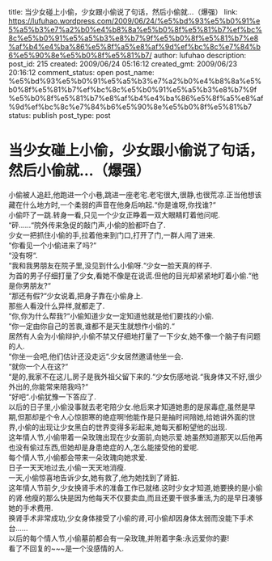 title: 当少女碰上小偷，少女跟小偷说了句话，然后小偷就…（爆强）
link: https://lufuhao.wordpress.com/2009/06/24/%e5%bd%93%e5%b0%91%e5%a5%b3%e7%a2%b0%e4%b8%8a%e5%b0%8f%e5%81%b7%ef%bc%8c%e5%b0%91%e5%a5%b3%e8%b7%9f%e5%b0%8f%e5%81%b7%e8%af%b4%e4%ba%86%e5%8f%a5%e8%af%9d%ef%bc%8c%e7%84%b6%e5%90%8e%e5%b0%8f%e5%81%b7/
author: lufuhao
description: 
post_id: 215
created: 2009/06/24 05:16:12
created_gmt: 2009/06/23 20:16:12
comment_status: open
post_name: %e5%bd%93%e5%b0%91%e5%a5%b3%e7%a2%b0%e4%b8%8a%e5%b0%8f%e5%81%b7%ef%bc%8c%e5%b0%91%e5%a5%b3%e8%b7%9f%e5%b0%8f%e5%81%b7%e8%af%b4%e4%ba%86%e5%8f%a5%e8%af%9d%ef%bc%8c%e7%84%b6%e5%90%8e%e5%b0%8f%e5%81%b7
status: publish
post_type: post

# 当少女碰上小偷，少女跟小偷说了句话，然后小偷就…（爆强）

小偷被人追赶,他跑进一个小巷,跳进一座老宅.老宅很大,很静,也很荒凉.正当他想该藏在什么地方时,一个柔弱的声音在他身后响起.“你是谁呀,你找谁?“    
小偷吓了一跳.转身一看,只见一个少女正睁着一双大眼睛盯着他问呢.    
“砰......“院外传来急促的敲门声,小偷的脸都吓白了.    
少女一把抓住小偷的手,拉着他来到门口,打开了门,一群人闯了进来.    
“你看见一个小偷进来了吗?“    
“没有呀“.    
“我和我男朋友在院子里,没见到什么小偷呀.“少女一脸天真的样子.    
为首的男子仔细打量了少女,看她不像是在说谎.但他的目光却紧紧地盯着小偷.“他是你男朋友?“    
“那还有假?“少女说着,把身子靠在小偷身上.    
那些人看没什么异样,就都走了.    
“你,你为什么帮我?“小偷知道少女一定知道他就是他们要找的小偷.    
“你一定由你自己的苦衷,谁都不是天生就想作小偷的.“    
居然有人会为小偷辩护,小偷不禁又仔细地打量了一下少女,她不像一个脑子有问题的人.    
“你坐一会吧,他们估计还没走远“.少女居然邀请他坐一会.    
“就你一个人在这?“    
“是的,我家不在这儿,房子是我外祖父留下来的.“少女伤感地说.“我身体又不好,很少外出的,你能常来陪我吗?“    
“好吧“.小偷犹豫一下答应了.    
以后的日子里,小偷没事就去老宅陪少女.他后来才知道她患的是尿毒症,虽然是早期,但那却是个令人心惊胆寒的绝症啊!他能作是只是抽时间陪她,给她讲外面的世界,小偷的出现让少女黑白的世界变得多彩起来,她每天都盼望他的出现.    
这年情人节,小偷带着一朵玫瑰出现在少女面前,向她示爱.她虽然知道那天以后他再也没有偷过东西,但她却是身患绝症的人,怎么能接受他的爱呢.    
每个情人节,小偷都会带来一朵玫瑰向她求爱.    
日子一天天地过去,小偷一天天地消瘦.    
一天,小偷惊喜地告诉少女,她有救了,他为她找到了肾脏.    
这年情人节前夕,少女换肾手术的准备工作已就绪.这时少女才知道,她要换的是小偷的肾.他瘦的那么快是因为他每天不仅要卖血,而且还要干很多重活,为的是早日凑够她的手术费用.    
换肾手术非常成功,少女身体接受了小偷的肾,可小偷却因身体太弱而没能下手术台......    
以后的每个情人节,小偷墓前都会有一朵玫瑰,并附着字条:永远爱你的妻!    
看了不回复的~~~是一个没感情的人.